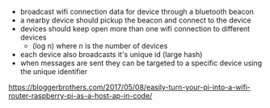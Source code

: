 - broadcast wifi connection data for device through a bluetooth beacon
- a nearby device should pickup the beacon and connect to the device
- devices should keep open more than one wifi connection to different devices
  - (log n) where n is the number of devices
- each device also broadcasts it's unique id (large hash)
- when messages are sent they can be targeted to a specific device using the unique identifier

https://bloggerbrothers.com/2017/05/08/easily-turn-your-pi-into-a-wifi-router-raspberry-pi-as-a-host-ap-in-code/

